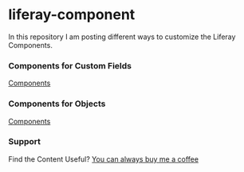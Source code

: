 # liferay-component

In this repository I am posting different ways to customize the Liferay Components.


### Components for Custom Fields
[Components](https://github.com/BhargavVaghasiya-RV/liferay-component/tree/main/component-workspace/modules/custom-field-customization-api)



### Components for Objects
[Components](https://github.com/BhargavVaghasiya-RV/liferay-component/tree/main/component-workspace/modules/object-customization-api)


### Support
Find the Content Useful? [You can always buy me a coffee](https://www.buymeacoffee.com/brgv)
